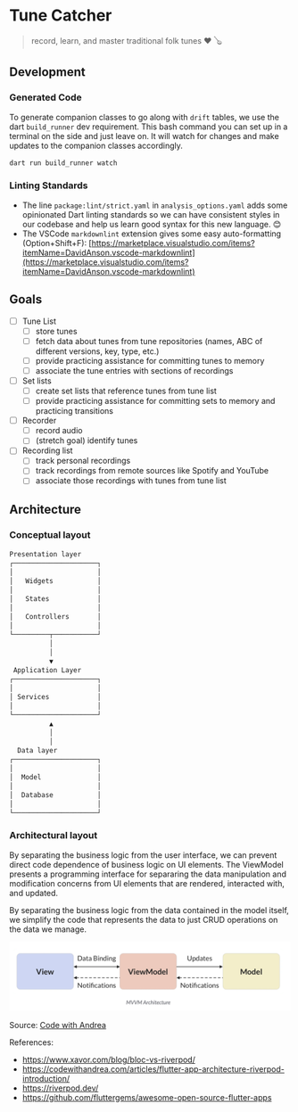 
# Tune Catcher

>
> record, learn, and master traditional folk tunes ❤️ 🪕

## Development

### Generated Code

To generate companion classes to go along with `drift` tables, we use the dart `build_runner` dev requirement. This bash command you can set up in a terminal on the side and just leave on. It will watch for changes and make updates to the companion classes accordingly.

```bash
dart run build_runner watch
```

### Linting Standards

- The line `package:lint/strict.yaml` in `analysis_options.yaml` adds some opinionated Dart linting standards so we can have consistent styles in our codebase and help us learn good syntax for this new language. 😊
- The VSCode `markdownlint` extension gives some easy auto-formatting (Option+Shift+F): [https://marketplace.visualstudio.com/items?itemName=DavidAnson.vscode-markdownlint](https://marketplace.visualstudio.com/items?itemName=DavidAnson.vscode-markdownlint)

## Goals

- [ ] Tune List
  - [ ] store tunes
  - [ ] fetch data about tunes from tune repositories (names, ABC of different versions, key, type, etc.)
  - [ ] provide practicing assistance for committing tunes to memory
  - [ ] associate the tune entries with sections of recordings
- [ ] Set lists
  - [ ] create set lists that reference tunes from tune list
  - [ ] provide practicing assistance for committing sets to memory and practicing transitions
- [ ] Recorder
  - [ ] record audio
  - [ ] (stretch goal) identify tunes
- [ ] Recording list
  - [ ] track personal recordings
  - [ ] track recordings from remote sources like Spotify and YouTube
  - [ ] associate those recordings with tunes from tune list

## Architecture

### Conceptual layout

```text
Presentation layer    
┌─────────────────────┐
│                     │
│   Widgets           │
│                     │
│   States            │
│                     │
│   Controllers       │
│                     │
└─────────┬───────────┘
          │            
          │            
          ▼            
 Application Layer     
┌─────────────────────┐
│                     │
│ Services            │
│                     │
└─────────────────────┘
          ▲            
          │            
          │            
  Data layer           
┌─────────────────────┐
│                     │
│  Model              │
│                     │
│  Database           │
│                     │
└─────────────────────┘
```

### Architectural layout

By separating the business logic from the user interface, we can prevent direct code dependence of business logic on UI elements. The ViewModel presents a programming interface for separaring the data manipulation and modification concerns from UI elements that are rendered, interacted with, and updated.

By separating the business logic from the data contained in the model itself, we simplify the code that represents the data to just CRUD operations on the data we manage.

![Model-View-ViewModel architecture](mvvm.png)

Source: [Code with Andrea](https://codewithandrea.com/articles/comparison-flutter-app-architectures/)

References:

- <https://www.xavor.com/blog/bloc-vs-riverpod/>
- <https://codewithandrea.com/articles/flutter-app-architecture-riverpod-introduction/>
- <https://riverpod.dev/>
- <https://github.com/fluttergems/awesome-open-source-flutter-apps>
